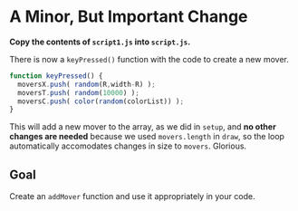 # A Minor, But Important Change

**Copy the contents of `script1.js` into `script.js`.**

There is now a `keyPressed()` function with the code to create a new mover. 

```javascript
function keyPressed() {
  moversX.push( random(R,width-R) );
  moversT.push( random(10000) );
  moversC.push( color(random(colorList)) );  
}
```

This will add a new mover to the array, as we did in `setup`, and **no other changes are needed** because we used `movers.length` in `draw`, so the loop automatically accomodates changes in size to `movers`. Glorious. 

## Goal

Create an `addMover` function and use it appropriately in your code.